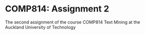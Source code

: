 # COMP814: Assignment 2
The second assignment of the course COMP814 Text Mining at the Auckland University of Technology
